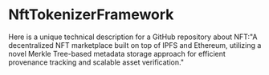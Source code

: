 # NftTokenizerFramework
Here is a unique technical description for a GitHub repository about NFT:"A decentralized NFT marketplace built on top of IPFS and Ethereum, utilizing a novel Merkle Tree-based metadata storage approach for efficient provenance tracking and scalable asset verification."
